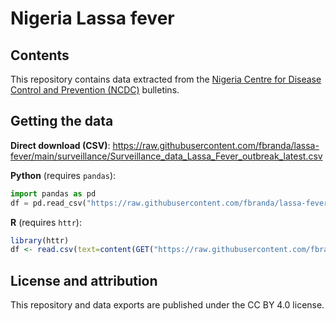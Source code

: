 # Nigeria Lassa fever

## Contents

This repository contains data extracted from the [Nigeria Centre for Disease Control and Prevention (NCDC)](https://ncdc.gov.ng/diseases/sitreps/?cat=5&name=An%20update%20of%20Lassa%20fever%20outbreak%20in%20Nigeria) bulletins. 

## Getting the data

**Direct download (CSV)**: https://raw.githubusercontent.com/fbranda/lassa-fever/main/surveillance/Surveillance_data_Lassa_Fever_outbreak_latest.csv

**Python** (requires `pandas`):
```python
import pandas as pd
df = pd.read_csv("https://raw.githubusercontent.com/fbranda/lassa-fever/main/surveillance/Surveillance_data_Lassa_Fever_outbreak_latest.csv")
```

**R** (requires `httr`):
```r
library(httr)
df <- read.csv(text=content(GET("https://raw.githubusercontent.com/fbranda/lassa-fever/main/surveillance/Surveillance_data_Lassa_Fever_outbreak_latest.csv")))
```

## License and attribution

This repository and data exports are published under the CC BY 4.0 license.
